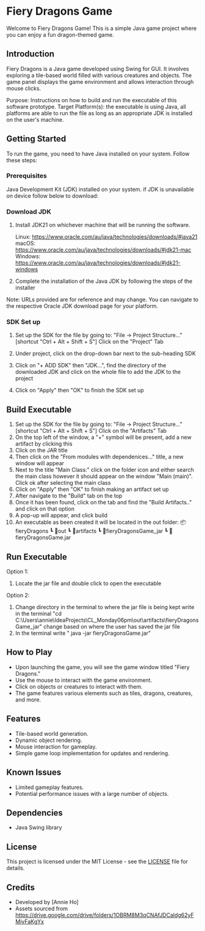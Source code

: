 # Fiery Dragons Game
Welcome to Fiery Dragons Game! This is a simple Java game project where you can enjoy a fun dragon-themed game.
## Introduction
Fiery Dragons is a Java game developed using Swing for GUI. It involves exploring a tile-based world filled with various creatures and objects. The game panel displays the game environment and allows interaction through mouse clicks.

Purpose: Instructions on how to build and run the executable of this software prototype.
Target Platform(s): the executable is using Java, all platforms are able to run the file
as long as an appropriate JDK is installed on the user's machine.

## Getting Started
To run the game, you need to have Java installed on your system. Follow these steps:

### Prerequisites
Java Development Kit (JDK) installed on your system.
if JDK is unavailable on device follow below to download:

### Download JDK
1. Install JDK21 on whichever machine that will be running the software.

   Linux: https://www.oracle.com/au/java/technologies/downloads/#java21
   macOS: https://www.oracle.com/au/java/technologies/downloads/#jdk21-mac
   Windows: https://www.oracle.com/au/java/technologies/downloads/#jdk21-windows

2. Complete the installation of the Java JDK by following the steps of the installer

Note: URLs provided are for reference and may change. You can navigate to the respective Oracle JDK download page for your platform.

### SDK Set up
1. Set up the SDK for the file by going to:
   "File -> Project Structure..." [shortcut "Ctrl + Alt + Shift + S"]
   Click on the "Project" Tab

2. Under project, click on the drop-down bar next to the sub-heading SDK
3. Click on "+ ADD SDK" then "JDK...", find the directory of the downloaded JDK and click
   on the whole file to add the JDK to the project
4. Click on "Apply" then "OK" to finish the SDK set up

## Build Executable
1. Set up the SDK for the file by going to:
   "File -> Project Structure..." [shortcut "Ctrl + Alt + Shift + S"]
   Click on the "Artifacts" Tab
2. On the top left of the window, a "+" symbol will be present, add a new artifact by clicking this
3. Click on the JAR title
4. Then click on the "From modules with dependenices..." title, a new window will appear
5. Next to the title "Main Class:" click on the folder icon and either search the main class
   however it should appear on the window "Main (main)". Click ok after selecting the main class
6. Click on "Apply" then "OK" to finish making an artifact set up
7. After navigate to the "Build" tab on the top
8. Once it has been found, click on the tab and find the "Build Artifacts.." and click on that option
9. A pop-up will appear, and click build
10. An executable as been created it will be located in the out folder:
    📦fieryDragons
    ┗ 📂out
    ┗ 📂artifacts
    ┗ 📂fieryDragonsGame_jar
    ┗ 📜fieryDragonsGame.jar

## Run Executable
Option 1:
1. Locate the jar file and double click to open the executable

Option 2:
1. Change directory in the terminal to where the jar file is being kept write in the terminal
   "cd C:\Users\annie\IdeaProjects\CL_Monday06pm\out\artifacts\fieryDragonsGame_jar"
   change based on where the user has saved the jar file
2. In the terminal write " java -jar fieryDragonsGame.jar"


## How to Play
- Upon launching the game, you will see the game window titled "Fiery Dragons."
- Use the mouse to interact with the game environment.
- Click on objects or creatures to interact with them.
- The game features various elements such as tiles, dragons, creatures, and more.

## Features
- Tile-based world generation.
- Dynamic object rendering.
- Mouse interaction for gameplay.
- Simple game loop implementation for updates and rendering.

## Known Issues
- Limited gameplay features.
- Potential performance issues with a large number of objects.

## Dependencies
- Java Swing library

## License
This project is licensed under the MIT License - see the [LICENSE](LICENSE) file for details.

## Credits
- Developed by [Annie Ho]
- Assets sourced from https://drive.google.com/drive/folders/1OBRM8M3qCNAfJDCaldg62yFMiyFaKgYx

